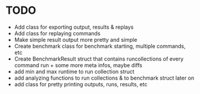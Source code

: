# TODO

- Add class for exporting output, results & replays
- Add class for replaying commands
- Make simple result output more pretty and simple
- Create benchmark class for benchmark starting, multiple commands, etc
- Create BenchmarkResult struct that contains runcollections of every command run + some more meta infos, maybe diffs
- add min and max runtime to run collection struct
- add analyzing functions to run collections & to benchmark struct later on
- add class for pretty printing outputs, runs, results, etc